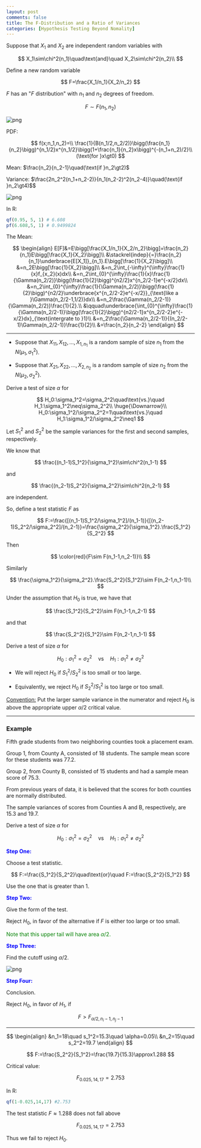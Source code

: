 ```yaml
---
layout: post
comments: false
title: The F-Distribution and a Ratio of Variances
categories: [Hypothesis Testing Beyond Nomality]
---
```


Suppose that $X_1$ and $X_2$ are independent random variables with

$$
  X_1\sim\chi^2(n_1)\quad\text{and}\quad X_2\sim\chi^2(n_2)\\
$$

Define a new random variable

$$
  F=\frac{X_1/n_1}{X_2/n_2}
$$

$F$ has an "$F$ distribution" with $n_1$ and $n_2$ degrees of freedom.

$$
  F\sim F(n_1,n_2)
$$

![png](\assets\images\notes\the-f-distribution-and-a-ratio-of-variances.png)

PDF:

$$
  f(x;n_1,n_2)=\\
  \frac{1}{B(n_1/2,n_2/2)}\bigg(\frac{n_1}{n_2}\bigg)^{n_1/2}x^{n_1/2}\bigg(1+\frac{n_1}{n_2}x\bigg)^{-(n_1+n_2)/2}\\
  (\text{for }x\gt0)
$$

Mean: $\frac{n_2}{n_2-1}\quad(\text{if }n_2\gt2)$

Variance: $\frac{2n_2^2(n_1+n_2-2)}{n_1(n_2-2)^2(n_2-4)}\quad(\text{if }n_2\gt4)$$

![png](\assets\images\notes\the-f-distribution-and-a-ratio-of-variances-1.png)

In R:

```R
qf(0.95, 5, 1) # 6.608
pf(6.608,5, 1) # 0.9499824
```

The Mean:

$$
  \begin{align}
    E[F]&=E\bigg[\frac{X_1/n_1}{X_2/n_2}\bigg]=\frac{n_2}{n_1}E\bigg[\frac{X_1}{X_2}\bigg]\\
    &\stackrel{indep}{=}\frac{n_2}{n_1}\underbrace{E[X_1]}_{n_1}.E\bigg[\frac{1}{X_2}\bigg]\\
    &=n_2E\bigg[\frac{1}{X_2}\bigg]\\
    &=n_2\int_{-\infty}^{\infty}\frac{1}{x}f_{x_2}(x)dx\\
    &=n_2\int_{0}^{\infty}\frac{1}{x}\frac{1}{\Gamma(n_2/2)}\bigg(\frac{1}{2}\bigg)^{n2/2}x^{n_2/2-1}e^{-x/2}dx\\
    &=n_2\int_{0}^{\infty}\frac{1}{\Gamma(n_2/2)}\bigg(\frac{1}{2}\bigg)^{n2/2}\underbrace{x^{n_2/2-2}e^{-x/2}}_{\text{like a }\Gamma(n_2/2-1,1/2)}dx\\
    &=n_2\frac{\Gamma(n_2/2-1)}{\Gamma(n_2/2)}\frac{1}{2}.\\
    &\qquad\underbrace{\int_{0}^{\infty}\frac{1}{\Gamma(n_2/2-1)}\bigg(\frac{1}{2}\bigg)^{n2/2-1}x^{n_2/2-2}e^{-x/2}dx}_{\text{intergrate to }1}\\
    &=n_2\frac{\Gamma(n_2/2-1)}{(n_2/2-1)\Gamma(n_2/2-1)}\frac{1}{2}\\
    &=\frac{n_2}{n_2-2}
  \end{align}
$$
 
---

* Suppose that $X_{11},X_{12},...,X_{1,n_1}$ is a random sample of size $n_1$ from the $N(\mu_1,\sigma_1^2)$.

* Suppose that $X_{21},X_{22},...,X_{2,n_2}$ is a random sample of size $n_2$ from the $N(\mu_2,\sigma_2^2)$.

Derive a test of size $\alpha$ for

$$
  H_0:\sigma_1^2=\sigma_2^2\quad\text{vs.}\quad H_1:\sigma_1^2\neq\sigma_2^2\\
  \huge{\Downarrow}\\
  H_0:\sigma_1^2/\sigma_2^2=1\quad\text{vs.}\quad H_1:\sigma_1^2/\sigma_2^2\neq1
$$

Let $S_1^2$ and $S_2^2$ be the sample variances for the first and second samples, respectively.

We know that

$$
  \frac{(n_1-1)S_1^2}{\sigma_1^2}\sim\chi^2(n_1-1)
$$

and

$$
  \frac{(n_2-1)S_2^2}{\sigma_2^2}\sim\chi^2(n_2-1)
$$

are independent.

So, define a test statistic $F$ as

$$
  F:=\frac{[(n_1-1)S_1^2/\sigma_1^2]/(n_1-1)}{[(n_2-1)S_2^2/\sigma_2^2]/(n_2-1)}=\frac{\sigma_2^2}{\sigma_1^2}.\frac{S_1^2}{S_2^2}
$$

Then

$$
  \color{red}{F\sim F(n_1-1,n_2-1)}\\
$$

Similarly

$$
  \frac{\sigma_1^2}{\sigma_2^2}.\frac{S_2^2}{S_1^2}\sim F(n_2-1,n_1-1)\\
$$

Under the assumption that $H_0$ is true, we have that

$$
  \frac{S_1^2}{S_2^2}\sim F(n_1-1,n_2-1)
$$

and that

$$
  \frac{S_2^2}{S_1^2}\sim F(n_2-1,n_1-1)
$$

Derive a test of size $\alpha$ for

$$
  H_0:\sigma_1^2=\sigma_2^2\quad\text{vs}\quad H_1:\sigma_1^2\neq\sigma_2^2
$$

* We will reject $H_0$ if $S_1^2/S_2^2$ is too small or too large.

* Equivalently, we reject $H_0$ if $S_2^2/S_1^2$ is too large or too small.

<u>Convention:</u> Put the larger sample variance in the numerator and reject $H_0$ is above the appropriate upper $\alpha/2$ critical value.

---

### **Example**

Fifth grade students from two
neighboring counties took a placement
exam.

Group 1, from County A, consisted of $18$
students. The sample mean score for
these students was $77.2$.

Group 2, from County B, consisted of
$15$ students and had a sample mean
score of $75.3$.

From previous years of data, it is believed
that the scores for both counties are
normally distributed.

The sample variances of scores from Counties A and B, respectively, are $15.3$ and $19.7$.

Derive a test of size $\alpha$ for

$$
  H_0:\sigma_1^2=\sigma_2^2\quad\text{vs}\quad H_1:\sigma_1^2\neq\sigma_2^2
$$

<font color='blue'><b>Step One:</b></font>

Choose a test statistic.

$$
  F:=\frac{S_1^2}{S_2^2}\quad\text{or}\quad F:=\frac{S_2^2}{S_1^2}
$$

Use the one that is greater than 1.

<font color='blue'><b>Step Two:</b></font>

Give the form of the test.

Reject $H_0$, in favor of the alternative if $F$ is either too large or too small.

<font color='green'>Note that this upper tail will have area $\alpha/2$.</font><br>

<font color='blue'><b>Step Three:</b></font>

Find the cutoff using $\alpha/2$.

![png](\assets\images\notes\the-f-distribution-and-a-ratio-of-variances-2.png)

<font color='blue'><b>Step Four:</b></font>

Conclusion.

Reject $H_0$, in favor of $H_1$, if 

$$
  F\gt F_{\alpha/2,n_i-1,n_j-1}
$$

---

$$
  \begin{align}
    &n_1=18\quad s_1^2=15.3\quad \alpha=0.05\\
    &n_2=15\quad s_2^2=19.7
  \end{align}
$$

$$
  F:=\frac{S_2^2}{S_1^2}=\frac{19.7}{15.3}\approx1.288
$$

Critical value:

$$
  F_{0.025,14,17}=2.753
$$

In R:

```R
qf(1-0.025,14,17) #2.753
```

The test statistic $F\approx1.288$ does not fall above

$$
  F_{0.025,14,17}=2.753
$$

Thus we fail to reject $H_0$.